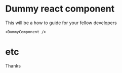 Dummy react component
====

This will be a how to guide for your fellow developers

```
<DummyComponent />
```

etc
===

Thanks